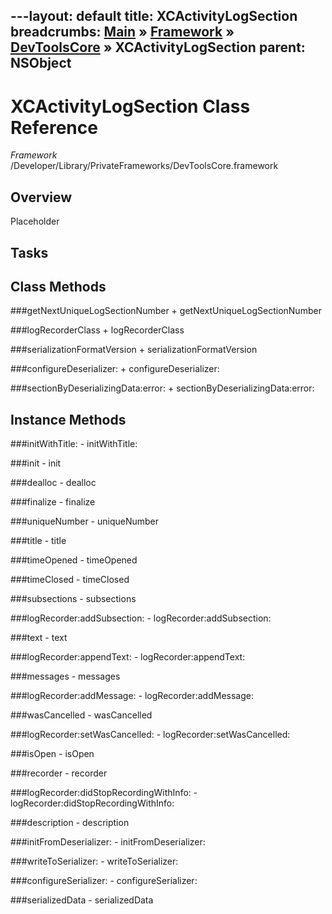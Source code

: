 ---layout: default
title: XCActivityLogSection
breadcrumbs: <a href="/index.html">Main</a> &raquo; <a href="/Frameworks.html">Framework</a> &raquo; <a href="/Frameworks/DevToolsCore.html">DevToolsCore</a> &raquo; XCActivityLogSection
parent: NSObject 
---
# XCActivityLogSection Class Reference

*Framework* /Developer/Library/PrivateFrameworks/DevToolsCore.framework

## Overview

Placeholder

## Tasks

## Class Methods

<a name="+getNextUniqueLogSectionNumber"></a>
###getNextUniqueLogSectionNumber
    + getNextUniqueLogSectionNumber

<a name="+logRecorderClass"></a>
###logRecorderClass
    + logRecorderClass

<a name="+serializationFormatVersion"></a>
###serializationFormatVersion
    + serializationFormatVersion

<a name="+configureDeserializer:"></a>
###configureDeserializer:
    + configureDeserializer:

<a name="+sectionByDeserializingData:error:"></a>
###sectionByDeserializingData:error:
    + sectionByDeserializingData:error:

## Instance Methods

<a name="-initWithTitle:"></a>
###initWithTitle:
    - initWithTitle:

<a name="-init"></a>
###init
    - init

<a name="-dealloc"></a>
###dealloc
    - dealloc

<a name="-finalize"></a>
###finalize
    - finalize

<a name="-uniqueNumber"></a>
###uniqueNumber
    - uniqueNumber

<a name="-title"></a>
###title
    - title

<a name="-timeOpened"></a>
###timeOpened
    - timeOpened

<a name="-timeClosed"></a>
###timeClosed
    - timeClosed

<a name="-subsections"></a>
###subsections
    - subsections

<a name="-logRecorder:addSubsection:"></a>
###logRecorder:addSubsection:
    - logRecorder:addSubsection:

<a name="-text"></a>
###text
    - text

<a name="-logRecorder:appendText:"></a>
###logRecorder:appendText:
    - logRecorder:appendText:

<a name="-messages"></a>
###messages
    - messages

<a name="-logRecorder:addMessage:"></a>
###logRecorder:addMessage:
    - logRecorder:addMessage:

<a name="-wasCancelled"></a>
###wasCancelled
    - wasCancelled

<a name="-logRecorder:setWasCancelled:"></a>
###logRecorder:setWasCancelled:
    - logRecorder:setWasCancelled:

<a name="-isOpen"></a>
###isOpen
    - isOpen

<a name="-recorder"></a>
###recorder
    - recorder

<a name="-logRecorder:didStopRecordingWithInfo:"></a>
###logRecorder:didStopRecordingWithInfo:
    - logRecorder:didStopRecordingWithInfo:

<a name="-description"></a>
###description
    - description

<a name="-initFromDeserializer:"></a>
###initFromDeserializer:
    - initFromDeserializer:

<a name="-writeToSerializer:"></a>
###writeToSerializer:
    - writeToSerializer:

<a name="-configureSerializer:"></a>
###configureSerializer:
    - configureSerializer:

<a name="-serializedData"></a>
###serializedData
    - serializedData

